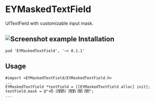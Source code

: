 # EYMaskedTextField
UITextField with customizable input mask. 

![Screenshot example](https://raw.githubusercontent.com/seaburg/EYMaskedTextField/master/Screenshots/Screenshot.png)
Installation
------------
```
pod 'EYMaskedTextField', '~> 0.1.1'
```
Usage
-----
    #import <EYMaskedTextField/EYMaskedTextField.h>
    ...
    EYMaskedTextField *textField = [[EYMaskedTextField alloc] init];
    textField.mask = @"+⍓ (⍓⍓⍓) ⍓⍓⍓ ⍓⍓ ⍓⍓";
    ...
